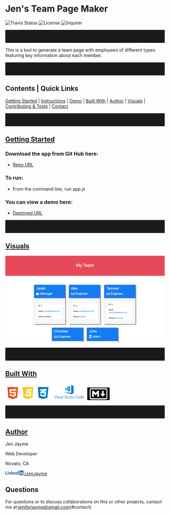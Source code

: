 

<style>

hr {
    clear: both;
    padding-top: 20px;
    padding-bottom: 20px;
  };

img[src*="#visuals"] {
    width:600px;
 };

img[src*="#icons"] {
    height: 60px;
    float: left;
    clear: right;
};

img[src*="#profile-pic"] {
    height: 70px;
    float: left;
    display: block;
    border-radius: 50%
};

img[src*="#li-logo"] {
    height: 15px;
};
 </style>

# Jen's Team Page Maker
![Travis Status](https://img.shields.io/travis/:jenjayme/:readme-generator)
![License](https://img.shields.io/github/license/jenjayme/readme-generator)
![Inquirer](https://img.shields.io/npm/v/inquirer)
<hr>

This is a tool to generate a team page with employees of different types featuring key information about each member.

<hr>

## Contents | Quick Links
[Getting Started](#start)     |     [Instructions](#instruct)     |     [Demo](#demo)     |     [Built With](#built)     |     [Author](#author)     |     [Visuals](#visuals)     |     [Contributing & Tests](Contributing.md)     |     [Contact](#contact)

<hr>

## [Getting Started](#start)

### Download the app from Git Hub here:
* [Repo URL](https://github.com/undefined/undefined/)

### To run: 
* From the command line, run app.js

### You can view a demo here: 
* [Deployed URL](https://jenjayme.github.io/template-engine/#demo)

<hr>

## [Visuals](#visuals)

![Screenshot](Assets/images/screenshot.png#visuals)

<hr>

## [Built With](#built)
![HTML5, CSS & Javascript](Assets/images/ic-html-css-js.png#icons)
![VS Code](Assets/images/ic-vscode.png#icons)
![Markdown](Assets/images/ic-md.png#icons)

<hr>

## [Author](#author)
Jen Jayme

Web Developer

Novato, CA

![LinkedIn](Assets/images/li-logo.png#li-logo)[/JenJayme](https://www.linkedin.com/in/jenjayme)

## Questions
For questions or to discuss collaborations on this or other projects, contact me at:jeniferjayme@gmail.com(#contact)
 